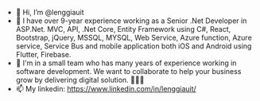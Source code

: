 - 👋 Hi, I’m @lenggiauit
- 👀 I have over 9-year experience working as a Senior .Net Developer in ASP.Net. MVC, API, .Net Core, Entity Framework using C#, React, Bootstrap, jQuery, MSSQL, MYSQL, Web Service, Azure function, Azure service, Service Bus and mobile application both iOS and Android using Flutter, Firebase.
- 💞️ I'm in a small team who has many years of experience working in software development. We want to collaborate to help your business grow by delivering digital solution. 🚀🚀🚀
- 📫 My linkedin: https://www.linkedin.com/in/lenggiauit/

<!---
lenggiauit/lenggiauit is a ✨ special ✨ repository because its `README.md` (this file) appears on your GitHub profile.
You can click the Preview link to take a look at your changes.
--->
